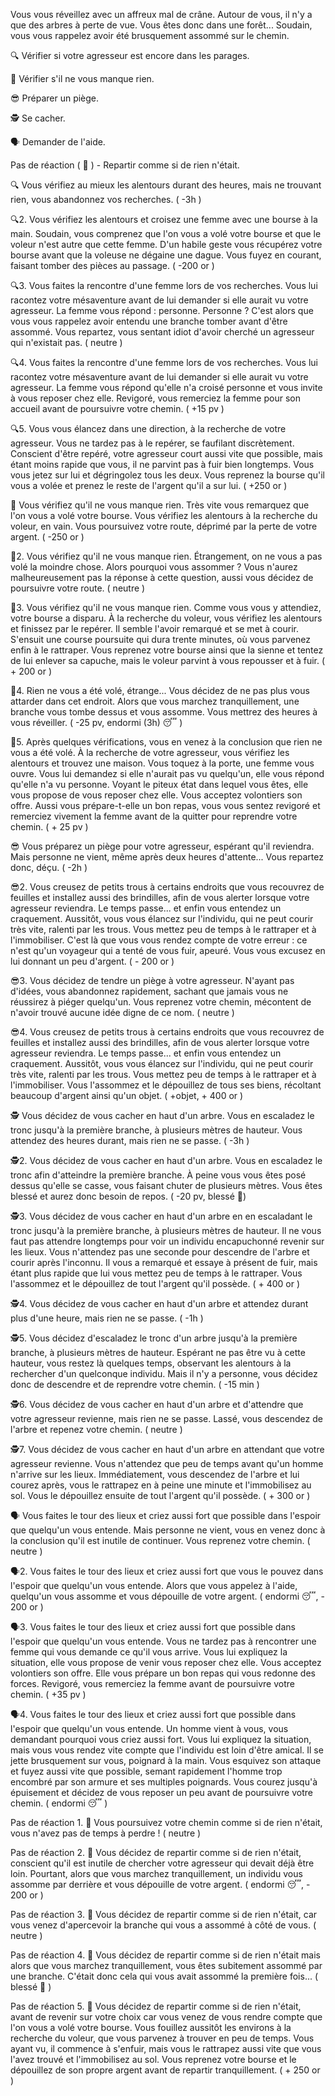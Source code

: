 Vous vous réveillez avec un affreux mal de crâne. Autour de vous, il n'y a que des arbres à perte de vue. Vous êtes donc dans une forêt... Soudain, vous vous rappelez avoir été brusquement assommé sur le chemin.

🔍 Vérifier si votre agresseur est encore dans les parages.

💸 Vérifier s'il ne vous manque rien.

😎 Préparer un piège.

🕵️ Se cacher.

🗣️ Demander de l'aide.

Pas de réaction ( 🚶 ) - Repartir comme si de rien n'était.


🔍
Vous vérifiez au mieux les alentours durant des heures, mais ne trouvant rien, vous abandonnez vos recherches. 
( -3h )

🔍2.
Vous vérifiez les alentours et croisez une femme avec une bourse à la main. Soudain, vous comprenez que l'on vous a volé votre bourse et que le voleur n'est autre que cette femme. D'un habile geste vous récupérez votre bourse avant que la voleuse ne dégaine une dague. Vous fuyez en courant, faisant tomber des pièces au passage. 
( -200 or )

🔍3.
Vous faites la rencontre d'une femme lors de vos recherches. Vous lui racontez votre mésaventure avant de lui demander si elle aurait vu votre agresseur. La femme vous répond : personne. Personne ? C'est alors que vous vous rappelez avoir entendu une branche tomber avant d'être assommé. Vous repartez, vous sentant idiot d'avoir cherché un agresseur qui n'existait pas.
( neutre )

🔍4.
Vous faites la rencontre d'une femme lors de vos recherches. Vous lui racontez votre mésaventure avant de lui demander si elle aurait vu votre agresseur. La femme vous répond qu'elle n'a croisé personne et vous invite à vous reposer chez elle. Revigoré, vous remerciez la femme pour son accueil avant de poursuivre votre chemin. 
( +15 pv )

🔍5.
Vous vous élancez dans une direction, à la recherche de votre agresseur. Vous ne tardez pas à le repérer, se faufilant discrètement. Conscient d'être repéré, votre agresseur court aussi vite que possible, mais étant moins rapide que vous, il ne parvint pas à fuir bien longtemps. Vous vous jetez sur lui et dégringolez tous les deux. Vous reprenez la bourse qu'il vous a volée et prenez le reste de l'argent qu'il a sur lui.
( +250 or )

💸
Vous vérifiez qu'il ne vous manque rien. Très vite vous remarquez que l'on vous a volé votre bourse. Vous vérifiez les alentours à la recherche du voleur, en vain. Vous poursuivez votre route, déprimé par la perte de votre argent.
( -250 or )

💸2.
Vous vérifiez qu'il ne vous manque rien. Étrangement, on ne vous a pas volé la moindre chose. Alors pourquoi vous assommer ? Vous n'aurez malheureusement pas la réponse à cette question, aussi vous décidez de poursuivre votre route.
( neutre )

💸3.
Vous vérifiez qu'il ne vous manque rien. Comme vous vous y attendiez, votre bourse a disparu. À la recherche du voleur, vous vérifiez les alentours et finissez par le repérer. Il semble l'avoir remarqué et se met à courir. S'ensuit une course poursuite qui dura trente minutes, où vous parvenez enfin à le rattraper. Vous reprenez votre bourse ainsi que la sienne et tentez de lui enlever sa capuche, mais le voleur parvint à vous repousser et à fuir.
( + 200 or )

💸4.
Rien ne vous a été volé, étrange... Vous décidez de ne pas plus vous attarder dans cet endroit. Alors que vous marchez tranquillement, une branche vous tombe dessus et vous assomme. Vous mettrez des heures à vous réveiller.
( -25 pv, endormi (3h) 😴 )

💸5.
Après quelques vérifications, vous en venez à la conclusion que rien ne vous a été volé. À la recherche de votre agresseur, vous vérifiez les alentours et trouvez une maison. Vous toquez à la porte, une femme vous ouvre. Vous lui demandez si elle n'aurait pas vu quelqu'un, elle vous répond qu'elle n'a vu personne. Voyant le piteux état dans lequel vous êtes, elle vous propose de vous reposer chez elle. Vous acceptez volontiers son offre. Aussi vous prépare-t-elle un bon repas, vous vous sentez revigoré et remerciez vivement la femme avant de la quitter pour reprendre votre chemin.
( + 25 pv )

😎
Vous préparez un piège pour votre agresseur, espérant qu'il reviendra. Mais personne ne vient, même après deux heures d'attente... Vous repartez donc, déçu.
( -2h )

😎2.
Vous creusez de petits trous à certains endroits que vous recouvrez de feuilles et installez aussi des brindilles, afin de vous alerter lorsque votre agresseur reviendra. Le temps passe... et enfin vous entendez un craquement. Aussitôt, vous vous élancez sur l'individu, qui ne peut courir très vite, ralenti par les trous. Vous mettez peu de temps à le rattraper et à l'immobiliser. C'est là que vous vous rendez compte de votre erreur : ce n'est qu'un voyageur qui a tenté de vous fuir, apeuré. Vous vous excusez en lui donnant un peu d'argent.
( - 200 or )

😎3.
Vous décidez de tendre un piège à votre agresseur. N'ayant pas d'idées, vous abandonnez rapidement, sachant que jamais vous ne réussirez à piéger quelqu'un. Vous reprenez votre chemin, mécontent de n'avoir trouvé aucune idée digne de ce nom.
( neutre )

😎4.
Vous creusez de petits trous à certains endroits que vous recouvrez de feuilles et installez aussi des brindilles, afin de vous alerter lorsque votre agresseur reviendra. Le temps passe... et enfin vous entendez un craquement. Aussitôt, vous vous élancez sur l'individu, qui ne peut courir très vite, ralenti par les trous. Vous mettez peu de temps à le rattraper et à l'immobiliser. Vous l'assommez et le dépouillez de tous ses biens, récoltant beaucoup d'argent ainsi qu'un objet.
( +objet, + 400 or )

🕵️
Vous décidez de vous cacher en haut d'un arbre. Vous en escaladez le tronc jusqu'à la première branche, à plusieurs mètres de hauteur. Vous attendez des heures durant, mais rien ne se passe.
( -3h )

🕵️2.
Vous décidez de vous cacher en haut d'un arbre. Vous en escaladez le tronc afin d'atteindre la première branche. À peine vous vous êtes posé dessus qu'elle se casse, vous faisant chuter de plusieurs mètres. Vous êtes blessé et aurez donc besoin de repos. 
( -20 pv, blessé 🤕)

🕵️3.
Vous décidez de vous cacher en haut d'un arbre en en escaladant le tronc jusqu'à la première branche, à plusieurs mètres de hauteur. Il ne vous faut pas attendre longtemps pour voir un individu encapuchonné revenir sur les lieux. Vous n'attendez pas une seconde pour descendre de l'arbre et courir après l'inconnu. Il vous a remarqué et essaye à présent de fuir, mais étant plus rapide que lui vous mettez peu de temps à le rattraper. Vous l'assommez et le dépouillez de tout l'argent qu'il possède.
( + 400 or )

🕵️4.
Vous décidez de vous cacher en haut d'un arbre et attendez durant plus d'une heure, mais rien ne se passe.
( -1h )

🕵️5.
Vous décidez d'escaladez le tronc d'un arbre jusqu'à la première branche, à plusieurs mètres de hauteur. Espérant ne pas être vu à cette hauteur, vous restez là quelques temps, observant les alentours à la rechercher d'un quelconque individu. Mais il n'y a personne, vous décidez donc de descendre et de reprendre votre chemin.
( -15 min )

🕵️6.
Vous décidez de vous cacher en haut d'un arbre et d'attendre que votre agresseur revienne, mais rien ne se passe. Lassé, vous descendez de l'arbre et repenez votre chemin.
( neutre )

🕵️7.
Vous décidez de vous cacher en haut d'un arbre en attendant que votre agresseur revienne. Vous n'attendez que peu de temps avant qu'un homme n'arrive sur les lieux. Immédiatement, vous descendez de l'arbre et lui courez après, vous le rattrapez en à peine une minute et l'immobilisez au sol. Vous le dépouillez ensuite de tout l'argent qu'il possède.
( + 300 or )

🗣️
Vous faites le tour des lieux et criez aussi fort que possible dans l'espoir que quelqu'un vous entende. Mais personne ne vient, vous en venez donc à la conclusion qu'il est inutile de continuer. Vous reprenez votre chemin. 
( neutre )

🗣️2.
Vous faites le tour des lieux et criez aussi fort que vous le pouvez dans l'espoir que quelqu'un vous entende. Alors que vous appelez à l'aide, quelqu'un vous assomme et vous dépouille de votre argent.
( endormi 😴, - 200 or )

🗣️3.
Vous faites le tour des lieux et criez aussi fort que possible dans l'espoir que quelqu'un vous entende. Vous ne tardez pas à rencontrer une femme qui vous demande ce qu'il vous arrive. Vous lui expliquez la situation, elle vous propose de venir vous reposer chez elle. Vous acceptez volontiers son offre. Elle vous prépare un bon repas qui vous redonne des forces. Revigoré, vous remerciez la femme avant de poursuivre votre chemin.
( +35 pv )

🗣️4.
Vous faites le tour des lieux et criez aussi fort que possible dans l'espoir que quelqu'un vous entende. Un homme vient à vous, vous demandant pourquoi vous criez aussi fort. Vous lui expliquez la situation, mais vous vous rendez vite compte que l'individu est loin d'être amical. Il se jette brusquement sur vous, poignard à la main. Vous esquivez son attaque et fuyez aussi vite que possible, semant rapidement l'homme trop encombré par son armure et ses multiples poignards. Vous courez jusqu'à épuisement et décidez de vous reposer un peu avant de poursuivre votre chemin.
( endormi 😴 )

Pas de réaction 1.
🚶 Vous poursuivez votre chemin comme si de rien n'était, vous n'avez pas de temps à perdre !
( neutre )

Pas de réaction 2.
🚶 Vous décidez de repartir comme si de rien n'était, conscient qu'il est inutile de chercher votre agresseur qui devait déjà être loin. Pourtant, alors que vous marchez tranquillement, un individu vous assomme par derrière et vous dépouille de votre argent.
( endormi 😴, - 200 or )

Pas de réaction 3.
🚶 Vous décidez de repartir comme si de rien n'était, car vous venez d'apercevoir la branche qui vous a assommé à côté de vous.
( neutre )

Pas de réaction 4.
🚶 Vous décidez de repartir comme si de rien n'était mais alors que vous marchez tranquillement, vous êtes subitement assommé par une branche. C'était donc cela qui vous avait assommé la première fois...
( blessé 🤕 )

Pas de réaction 5.
🚶 Vous décidez de repartir comme si de rien n'était, avant de revenir sur votre choix car vous venez de vous rendre compte que l'on vous a volé votre bourse. Vous fouillez aussitôt les environs à la recherche du voleur, que vous parvenez à trouver en peu de temps. Vous ayant vu, il commence à s'enfuir, mais vous le rattrapez aussi vite que vous l'avez trouvé et l'immobilisez au sol. Vous reprenez votre bourse et le dépouillez de son propre argent avant de repartir tranquillement.
( + 250 or )

